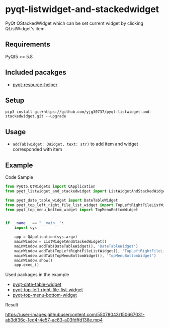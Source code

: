 # pyqt-listwidget-and-stackedwidget
PyQt QStackedWidget which can be set current widget by clicking QListWidget's item.

## Requirements
PyQt5 >= 5.8

## Included pacakges
* <a href="https://github.com/yjg30737/pyqt-resource-helper.git">pyqt-resource-helper</a>

## Setup
```pip3 install git+https://github.com/yjg30737/pyqt-listwidget-and-stackedwidget.git --upgrade```

## Usage
* ```addTab(widget: QWidget, text: str)``` to add item and widget corresponded with item

## Example
Code Sample
```python
from PyQt5.QtWidgets import QApplication
from pyqt_listwidget_and_stackedwidget import ListWidgetAndStackedWidget

from pyqt_date_table_widget import DateTableWidget
from pyqt_top_left_right_file_list_widget import TopLeftRightFileListWidget
from pyqt_top_menu_bottom_widget import TopMenuBottomWidget


if __name__ == "__main__":
    import sys

    app = QApplication(sys.argv)
    mainWindow = ListWidgetAndStackedWidget()
    mainWindow.addTab(DateTableWidget(), 'DateTableWidget')
    mainWindow.addTab(TopLeftRightFileListWidget(), 'TopLeftRightFileListWidget')
    mainWindow.addTab(TopMenuBottomWidget(), 'TopMenuBottomWidget')
    mainWindow.show()
    app.exec_()
```

Used packages in the example
* <a href="https://github.com/yjg30737/pyqt-date-table-widget.git">pyqt-date-table-widget</a>
* <a href="https://github.com/yjg30737/pyqt-top-left-right-file-list-widget.git">pyqt-top-left-right-file-list-widget</a>
* <a href="https://github.com/yjg30737/pyqt-top-menu-bottom-widget.git">pyqt-top-menu-bottom-widget</a>

Result

https://user-images.githubusercontent.com/55078043/150667031-ab3df36c-1ed4-4e57-ac83-a03fdffd138e.mp4


